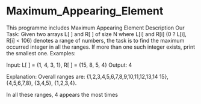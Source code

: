 # Maximum_Appearing_Element
This programme includes Maximum Appearing Element
Description
Our Task: Given two arrays L[ ] and R[ ] of size N where L[i] and R[i] (0 ? L[i], R[i] < 106) denotes a range of numbers, the task is to find the maximum occurred integer in all the ranges. If more than one such integer exists, print the smallest one. 
Examples: 

Input: L[ ] = {1, 4, 3, 1}, R[ ] = {15, 8, 5, 4}
Output: 4

Explanation: Overall ranges are: {1,2,3,4,5,6,7,8,9,10,11,12,13,14 15}, {4,5,6,7,8}, {3,4,5}, {1,2,3,4}. 

In all these ranges, 4 appears the most times
